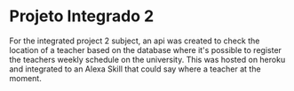 # Projeto Integrado 2
For the integrated project 2 subject, an api was created to check the location of a teacher based on the database where it's possible to register the teachers weekly schedule on the university. This was hosted on heroku and integrated to an Alexa Skill that could say where a teacher at the moment.
